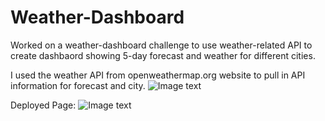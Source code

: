 # Weather-Dashboard
Worked on a weather-dashboard challenge to use weather-related API to create dashbaord showing 5-day forecast and weather for 
different cities.


I used the weather API from openweathermap.org website to pull in API information for forecast and city.
![Image text](/Assets.WeatherAPI.png)



Deployed Page:
![Image text](/Assets.deployedpage.png)
